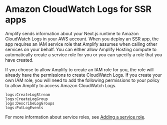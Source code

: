 # Amazon CloudWatch Logs for SSR apps<a name="ssr-CloudWatch-logs"></a>

Amplify sends information about your Next\.js runtime to Amazon CloudWatch Logs in your AWS account\. When you deploy an SSR app, the app requires an IAM service role that Amplify assumes when calling other services on your behalf\. You can either allow Amplify Hosting compute to automatically create a service role for you or you can specify a role that you have created\.

If you choose to allow Amplify to create an IAM role for you, the role will already have the permissions to create CloudWatch Logs\. If you create your own IAM role, you will need to add the following permissions to your policy to allow Amplify to access Amazon CloudWatch Logs\.

```
logs:CreateLogStream
logs:CreateLogGroup
logs:DescribeLogGroups
logs:PutLogEvents
```

For more information about service roles, see [Adding a service role](how-to-service-role-amplify-console.md)\.